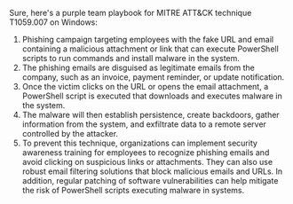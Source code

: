Sure, here's a purple team playbook for MITRE ATT&CK technique T1059.007 on Windows:

1. Phishing campaign targeting employees with the fake URL and email containing a malicious attachment or link that can execute PowerShell scripts to run commands and install malware in the system.
2. The phishing emails are disguised as legitimate emails from the company, such as an invoice, payment reminder, or update notification.
3. Once the victim clicks on the URL or opens the email attachment, a PowerShell script is executed that downloads and executes malware in the system.
4. The malware will then establish persistence, create backdoors, gather information from the system, and exfiltrate data to a remote server controlled by the attacker.
5. To prevent this technique, organizations can implement security awareness training for employees to recognize phishing emails and avoid clicking on suspicious links or attachments. They can also use robust email filtering solutions that block malicious emails and URLs. In addition, regular patching of software vulnerabilities can help mitigate the risk of PowerShell scripts executing malware in systems.